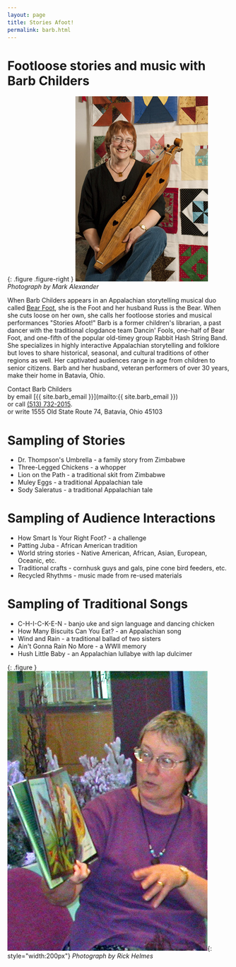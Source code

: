 ```yaml
---
layout: page
title: Stories Afoot!
permalink: barb.html
---
```


# Footloose stories and music with Barb Childers

{: .figure .figure-right }
![barbquilt](assets/images/barbquilt.jpg "Publicity Picture")
_Photograph by Mark Alexander_

When Barb Childers appears in an Appalachian storytelling musical duo called
[Bear Foot](bearfoot.html), she is the Foot and her husband Russ is the Bear.
When she cuts loose on her own, she calls her footloose stories and musical
performances "Stories Afoot!" Barb is a former children's librarian, a past
dancer with the traditional clogdance team Dancin' Fools, one-half of Bear Foot,
and one-fifth of the popular old-timey group Rabbit Hash String Band. She
specializes in highly interactive Appalachian storytelling and folklore but
loves to share historical, seasonal, and cultural traditions of other regions as
well. Her captivated audiences range in age from children to senior citizens.
Barb and her husband, veteran performers of over 30 years, make their home in
Batavia, Ohio.

Contact Barb Childers <br />
by email <i class="fa fa-envelope" aria-hidden="true"></i> [{{ site.barb_email }}](mailto:{{ site.barb_email }})<br />
or call <i class="fa fa-phone" aria-hidden="true"></i> [(513) 732-2015](tel:513-732-2015).<br />
or write <i class="fa fa-fw fa-map-marker" aria-hidden="true"></i> 1555 Old State Route 74, Batavia, Ohio 45103

# Sampling of Stories

- Dr. Thompson's Umbrella - a family story from Zimbabwe
- Three-Legged Chickens - a whopper
- Lion on the Path - a traditional skit from Zimbabwe
- Muley Eggs - a traditional Appalachian tale
- Sody Saleratus - a traditional Appalachian tale

# Sampling of Audience Interactions

- How Smart Is Your Right Foot? - a challenge
- Patting Juba - African American tradition
- World string stories - Native American, African, Asian, European, Oceanic, etc.
- Traditional crafts - cornhusk guys and gals, pine cone bird feeders, etc.
- Recycled Rhythms - music made from re-used materials

# Sampling of Traditional Songs

- C-H-I-C-K-E-N - banjo uke and sign language and dancing chicken
- How Many Biscuits Can You Eat? - an Appalachian song
- Wind and Rain - a traditional ballad of two sisters
- Ain't Gonna Rain No More - a WWII memory
- Hush Little Baby - an Appalachian lullabye with lap dulcimer

{: .figure }
![barbstorytellingphoto](assets/images/barbstorytellingphoto.jpg "Publicity Picture Table"){: style="width:200px"}
_Photograph by Rick Helmes_
